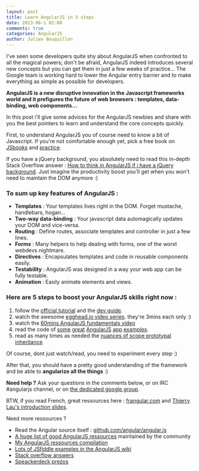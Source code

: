 ```yaml
---
layout: post
title: Learn AngularJS in 5 steps
date: 2013-06-1 02:00
comments: true
categories: AngularJS
author: Julien Bouquillon
---
```


I've seen some developers quite shy about AngularJS when confronted to all the magical powers; don't be afraid, AngularJS indeed introduces several new concepts but you can get them in just a few weeks of practice... The Google team is working hard to lower the Angular entry barrier and to make everything as simple as possible for developers.

**AngularJS is a new disruptive innovation in the Javascript frameworks world and it prefigures the future of web browsers : templates, data-binding, web components...**

In this post i'll give some advices for the AngularJS newbies and share with you the best pointers to learn and understand the core concepts quickly.

First, to understand AngularJS you of course need to know a bit of Javascript. If you're not comfortable enough yet, pick a free book on [JSbooks](http://jsbooks.revolunet.com) and [practice](http://www.codecademy.com/tracks/javascript).

If you have a jQuery background, you absolutely need to read this in-depth Stack Overflow answer : [How to think in AngularJS if i have a jQuery background](http://stackoverflow.com/questions/14994391/how-do-i-think-in-angularjs-if-i-have-a-jquery-background/15012542#15012542). Just imagine the productivity boost you'll get when you won't need to maintain the DOM anymore :)

### To sum up key features of AngularJS :

 - **Templates** : Your templates lives right in the DOM. Forget mustache, handlebars, hogan...
 - **Two-way data-binding** : Your javascript data automagically updates your DOM and vice-versa.
 - **Routing** : Define routes, associate templates and controller in just a few lines.
 - **Forms** : Many helpers to help dealing with forms, one of the worst webdevs nightmare.
 - **Directives** : Encapsulates templates and code in reusable components easily.
 - **Testability** : AngularJS was designed in a way your web app can be fully testable.
 - **Animation** : Easily animate elements and views.

### Here are 5 steps to boost your AngularJS skills right now :

 1. follow the [official tutorial](http://docs.angularjs.org/tutorial) and the [dev guide](http://docs.angularjs.org/guide).
 2. watch the awesome [egghead.io video series](http://egghead.io). they're 3mins each only :)
 3. watch the [60mins AngularJS fundamentals video](http://www.youtube.com/watch?v=i9MHigUZKEM)
 4. read the code of [some](http://todomvc.com/architecture-examples/angularjs) [great](https://github.com/petebacondarwin/foodme) [AngularJS](https://github.com/angular-app/angular-app) [app](https://github.com/vojtajina/task-manager) [examples](https://github.com/IgorMinar/Memory-Game).
 5. read as many times as needed the [nuances of scope prototypal inheritance](http://stackoverflow.com/questions/14049480/what-are-the-nuances-of-scope-prototypal-prototypical-inheritance-in-angularjs)

Of course, dont just watch/read, you need to experiment every step :)

After that, you should have a pretty good understanding of the framework and be able to **angularize all the things** :)

**Need help ?** Ask your questions in the comments below, or on IRC #angularjs channel, or on [the dedicated google group](https://groups.google.com/forum/?fromgroups#!forum/angular).

BTW, if you read French, great ressources here : [frangular.com](http://www.frangular.com) and [Thierry Lau's introduction slides](http://lauterry.github.io/slides-prez-angular).

Need more ressources ?

 - Read the Angular source itself : [github.com/angular/angular.js](https://github.com/angular/angular.js)
 - [A huge list of good AngularJS ressources](https://github.com/jmcunningham/AngularJS-Learning) maintained by the community
 - [My AngularJS ressources compilation](https://gist.github.com/revolunet/4657146)
 - [Lots of JSfiddle examples in the AngularJS wiki](https://github.com/angular/angular.js/wiki/JSFiddle-Examples)
 - [Stack overflow answers](http://stackoverflow.com/questions/tagged/angularjs)
 - [Speackerdeck prezos](https://speakerdeck.com/search?q=angularjs)




